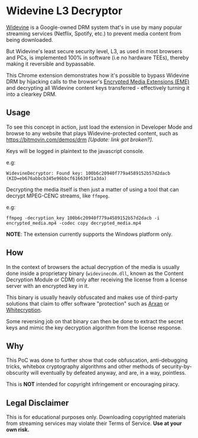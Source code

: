 # Widevine L3 Decryptor
[Widevine](https://www.widevine.com/solutions/widevine-drm) is a Google-owned DRM system that's in use by many popular streaming services (Netflix, Spotify, etc.) to prevent media content from being downloaded.

But Widevine's least secure security level, L3, as used in most browsers and PCs, is implemented 100% in software (i.e no hardware TEEs), thereby making it reversible and bypassable.

This Chrome extension demonstrates how it's possible to bypass Widevine DRM by hijacking calls to the browser's [Encrypted Media Extensions (EME)](https://www.html5rocks.com/en/tutorials/eme/basics) and decrypting all Widevine content keys transferred - effectively turning it into a clearkey DRM.

## Usage
To see this concept in action, just load the extension in Developer Mode and browse to any website that plays Widevine-protected content, such as https://bitmovin.com/demos/drm _[Update: link got broken?]_.

Keys will be logged in plaintext to the javascript console.

e.g:

```
WidevineDecryptor: Found key: 100b6c20940f779a4589152b57d2dacb (KID=eb676abbcb345e96bbcf616630f1a3da)
```

Decrypting the media itself is then just a matter of using a tool that can decrypt MPEG-CENC streams, like `ffmpeg`. 

e.g:

```
ffmpeg -decryption_key 100b6c20940f779a4589152b57d2dacb -i encrypted_media.mp4 -codec copy decrypted_media.mp4
```
**NOTE**: The extension currently supports the Windows platform only.

## How
In the context of browsers the actual decryption of the media is usually done inside a proprietary binary (`widevinecdm.dll`, known as the Content Decryption Module or CDM) only after receiving the license from a license server with an encrypted key in it.

This binary is usually heavily obfuscated and makes use of third-party solutions that claim to offer software "protection" such as [Arxan](https://digital.ai/application-protection) or [Whitecryption](https://www.intertrust.com/products/application-shielding).

Some reversing job on that binary can then be done to extract the secret keys and mimic the key decryption algorithm from the license response.

## Why
This PoC was done to further show that code obfuscation, anti-debugging tricks, whitebox cryptography algorithms and other methods of security-by-obscurity will eventually by defeated anyway, and are, in a way, pointless.

This is **NOT** intended for copyright infringement or encouraging piracy.

## Legal Disclaimer
This is for educational purposes only. Downloading copyrighted materials from streaming services may violate their Terms of Service. **Use at your own risk.**
